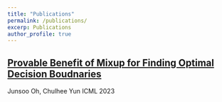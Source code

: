 ```yaml
---
title: "Publications"
permalink: /publications/
excerp: Publications
author_profile: true
---
```


## [Provable Benefit of Mixup for Finding Optimal Decision Boudnaries](https://arxiv.org/abs/2306.00267)
Junsoo Oh, Chulhee Yun 
ICML 2023
